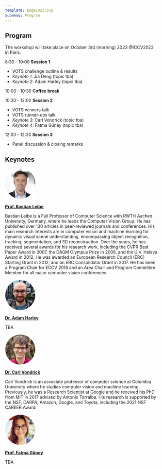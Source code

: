 ```yaml
---
template: page2023.pug
submenu: Program
---
```

 
## Program
 
The workshop will take place on October 3rd (morning) 2023 @ICCV2023 in Paris.

8:30 - 10:00 **Session 1** 
* VOTS challenge outline & results
* *Keynote 1*: Jia Deng (topic tba)
* *Keynote 2*:  Adam Harley (topci tba)

10:00 - 10:30 **Coffee break**

10:30 - 12:00 **Session 2**
* VOTS winners talk
* VOTS runner-ups talk
* *Keynote 3*: Carl Vondrick (topic tba)
* *Keynote 4*: Fatma Güney (topic tba)  

12:00 - 12:30 **Session 3**
* Panel discussion & closing remarks


## Keynotes
 

<div class="container float-left">

[<img class="float-left" src="speakers/bastianleibe.jpg" width="100"/>](https://www.vision.rwth-aachen.de/person/1/)

[**Prof. Bastian Leibe**](https://www.vision.rwth-aachen.de/person/1/)

Bastian Leibe is a Full Professor of Computer Science with RWTH Aachen University, Germany, where he leads the Computer Vision Group. He has published over 130 articles in peer-reviewed journals and conferences. His main research interests are in computer vision and machine learning for dynamic visual scene understanding, encompassing object recognition, tracking, segmentation, and 3D reconstruction. Over the years, he has received several awards for his research work, including the CVPR Best Paper Award in 2007, the DAGM Olympus Prize in 2008, and the U.V. Helava Award in 2012. He was awarded an European Research Council (ERC) Starting Grant in 2012, and an ERC Consolidator Grant in 2017. He has been a Program Chair for ECCV 2016 and an Area Chair and Program Committee Member for all major computer vision conferences.
</div>


<div class="container float-left">

[<img class="float-left" src="speakers/Adam_Harley.jpg" width="100"/>](https://adamharley.com/)

[**Dr. Adam Harley**](https://adamharley.com/)

TBA
</div>


<div class="container float-left">

[<img class="float-left" src="speakers/Carl_Vondrick.jpg" width="100"/>](https://www.cs.columbia.edu/~vondrick/)

[**Dr. Carl Vondrick**](https://www.cs.columbia.edu/~vondrick/)

Carl Vondrick is an associate professor of computer science at Columbia University where he studies computer vision and machine learning. Previously, he was a Research Scientist at Google and he received his PhD from MIT in 2017 advised by Antonio Torralba. His research is supported by the NSF, DARPA, Amazon, Google, and Toyota, including the 2021 NSF CAREER Award.
</div>


<div class="container float-left">

[<img class="float-left" src="speakers/Fatma_Guney.jpg" width="100"/>](https://mysite.ku.edu.tr/fguney/)

[**Prof. Fatma Güney**](https://mysite.ku.edu.tr/fguney/)

TBA
</div>